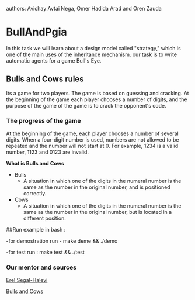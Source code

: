 authors: Avichay Avtai Nega, Omer Hadida Arad and Oren Zauda
# BullAndPgia

In this task we will learn about a design model called "strategy," which is one of the main uses of the inheritance mechanism.
our task is to write automatic agents for a game Bull's Eye.

## Bulls and Cows rules

Its a game for two players. The game is based on guessing and cracking. 
At the beginning of the game each player chooses a number of digits, and the purpose of the game of the game is to crack the opponent's code.

### The progress of the game

At the beginning of the game, each player chooses a number of several digits. When a four-digit number is used, 
numbers are not allowed to be repeated and the number will not start at 0. For example, 1234 is a valid number, 1123 and 0123 are invalid.

**What is Bulls and Cows**
   - Bulls
     - A situation in which one of the digits in the numeral number is the same as the number in the original number,
     and is positioned correctly.
   - Cows
      - A situation in which one of the digits in the numeral number is the same as the number in the original number,
      but is located in a different position.

##Run example in bash :

   -for demostration run -
       make deme && ./demo
      
   -for test run :
         make test && ./test 
      
### Our mentor and sources

[Erel Segal-Halevi](https://github.com/erelsgl/ariel-cpp-5779) 

[Bulls and Cows](https://en.wikipedia.org/wiki/Bulls_and_Cows)
